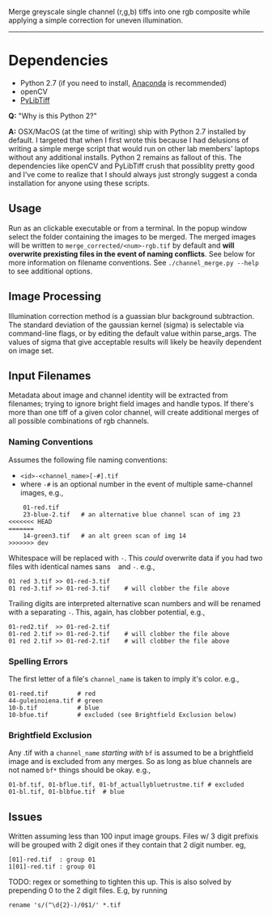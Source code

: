 Merge greyscale single channel (r,g,b) tiffs into one rgb composite while
applying a simple correction for uneven illumination. 

----
# Dependencies
- Python 2.7 (if you need to install, [Anaconda](https://www.anaconda.com/download/) is recommended)
- openCV
- [PyLibTiff](https://github.com/pearu/pylibtiff)

**Q:** "Why is this Python 2?"

**A:** OSX/MacOS (at the time of writing) ship with Python 2.7 installed by
default. I targeted that when I first wrote this because I had delusions of
writing a simple merge script that would run on other lab members' laptops
without any additional installs. Python 2 remains as fallout of this. The
dependencies like openCV and PyLibTiff crush that possiblity pretty good and
I've come to realize that I should always just strongly suggest a conda
installation for anyone using these scripts.

Usage
-----

Run as an clickable executable or from a terminal. In the popup window select
the folder containing the images to be merged. The merged images will be
written to `merge_corrected/<num>-rgb.tif` by default and **will overwrite
prexisting files in the event of naming conflicts**. See below for more
information on filename conventions. See `./channel_merge.py --help` to see
additional options. 

Image Processing
----------------

Illumination correction method is a guassian blur background subtraction. The
standard deviation of the gaussian kernel (sigma) is selectable via
command-line flags, or by editing the default value within parse_args. The
values of sigma that give acceptable results will likely be heavily dependent
on image set.

Input Filenames
---------------

Metadata about image and channel identity will be extracted from filenames;
trying to ignore bright field images and handle typos. If there's more than one
tiff of a given color channel, will create additional merges of all possible
combinations of rgb channels.

### Naming Conventions
Assumes the following file naming conventions: 
- `<id>-<channel_name>[-#].tif` 
- where `-#` is an optional number in the event of multiple same-channel images, e.g.,

```
    01-red.tif
    23-blue-2.tif   # an alternative blue channel scan of img 23
<<<<<<< HEAD
=======
	14-green3.tif   # an alt green scan of img 14
>>>>>>> dev
```

Whitespace will be replaced with `-`. This *could* overwrite data if you had two files with identical names sans ` ` and `-`. 
e.g.,

	01 red 3.tif >> 01-red-3.tif
	01 red-3.tif >> 01-red-3.tif    # will clobber the file above

Trailing digits are interpreted alternative scan numbers and will be renamed
with a separating `-`. This, again, has clobber potential,
e.g.,

	01-red2.tif  >> 01-red-2.tif
	01-red 2.tif >> 01-red-2.tif    # will clobber the file above
	01 red 2.tif >> 01-red-2.tif    # will clobber the file above

### Spelling Errors
The first letter of a file's `channel_name` is taken to imply it's color.
e.g.,

	01-reed.tif        # red
	44-guleinoiena.tif # green
	10-b.tif           # blue
	10-bfue.tif        # excluded (see Brightfield Exclusion below)

### Brightfield Exclusion
Any .tif with a `channel_name` *starting with* `bf` is assumed to be a brightfield image and is excluded from any merges. So as long as blue channels are not named `bf*` things should be okay.
e.g.,

	01-bf.tif, 01-bflue.tif, 01-bf_actuallybluetrustme.tif # excluded
	01-bl.tif, 01-blbfue.tif  # blue


Issues
------

Written assuming less than 100 input image groups. Files w/ 3 digit prefixis will be
grouped with 2 digit ones if they contain that 2 digit number. 
eg,

    [01]-red.tif  : group 01
    1[01]-red.tif : group 01

TODO: regex or something to tighten this up. This is also solved by
prepending 0 to the 2 digit files. E.g, by running

    rename 's/(^\d{2}-)/0$1/' *.tif

